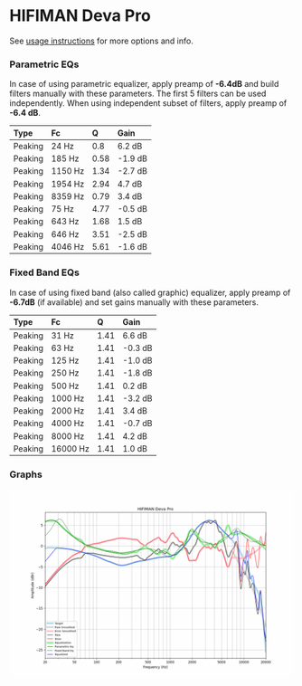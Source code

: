 # HIFIMAN Deva Pro
See [usage instructions](https://github.com/jaakkopasanen/AutoEq#usage) for more options and info.

### Parametric EQs
In case of using parametric equalizer, apply preamp of **-6.4dB** and build filters manually
with these parameters. The first 5 filters can be used independently.
When using independent subset of filters, apply preamp of **-6.4 dB**.

| Type    | Fc      |    Q | Gain    |
|:--------|:--------|:-----|:--------|
| Peaking | 24 Hz   | 0.8  | 6.2 dB  |
| Peaking | 185 Hz  | 0.58 | -1.9 dB |
| Peaking | 1150 Hz | 1.34 | -2.7 dB |
| Peaking | 1954 Hz | 2.94 | 4.7 dB  |
| Peaking | 8359 Hz | 0.79 | 3.4 dB  |
| Peaking | 75 Hz   | 4.77 | -0.5 dB |
| Peaking | 643 Hz  | 1.68 | 1.5 dB  |
| Peaking | 646 Hz  | 3.51 | -2.5 dB |
| Peaking | 4046 Hz | 5.61 | -1.6 dB |

### Fixed Band EQs
In case of using fixed band (also called graphic) equalizer, apply preamp of **-6.7dB**
(if available) and set gains manually with these parameters.

| Type    | Fc       |    Q | Gain    |
|:--------|:---------|:-----|:--------|
| Peaking | 31 Hz    | 1.41 | 6.6 dB  |
| Peaking | 63 Hz    | 1.41 | -0.3 dB |
| Peaking | 125 Hz   | 1.41 | -1.0 dB |
| Peaking | 250 Hz   | 1.41 | -1.8 dB |
| Peaking | 500 Hz   | 1.41 | 0.2 dB  |
| Peaking | 1000 Hz  | 1.41 | -3.2 dB |
| Peaking | 2000 Hz  | 1.41 | 3.4 dB  |
| Peaking | 4000 Hz  | 1.41 | -0.7 dB |
| Peaking | 8000 Hz  | 1.41 | 4.2 dB  |
| Peaking | 16000 Hz | 1.41 | 1.0 dB  |

### Graphs
![](./HIFIMAN%20Deva%20Pro.png)
